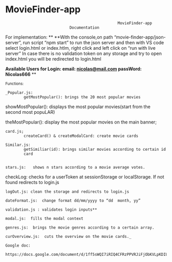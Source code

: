 # MovieFinder-app
                                                     MovieFinder-app
						      	Documentation

For implementation:
               **    **With the console,on path “movie-finder-app/json-server”, run script “npm start” to run the json server and then with VS code select login.html or index.htlm, right click and left click on “run with live server”
In case there is no validation token on any storage and try to open index.html you will be redirected to login.html 



**Available Users for Login:
		email: 		nicolas@mail.com
		passWord:	Nicolas666**
**

<sup>Functions:</sup>

	_Popular.js:
			getMostPopular(): brings the 20 most popular movies

showMostPopular():
			displays the most popular movies(start from the second most popuLAR)

theMostPopular():
			display the most popular movies on the main banner;

	card.js;
			createCard() & createModalCard: create movie cards

	Similar.js:
			getSimiliar(id): brings similar movies according to certain id
			card


	stars.js: 	shows n stars according to a movie average votes.

checkLog: checks for a userToken at sessionStorage or localStorage. If not found   redirects to login.js


	logOut.js: clean the storage and redirects to login.js

	dateFormat.js:  change format dd/mm/yyyy to “dd  month, yy”

	validation.js : validates login inputs**

	modal.js:  fills the modal context 

	genres.js:  brings the movie genres according to a certain array.

	curOverview.js:  cuts the overview on the movie cards._

	Google doc:

	https://docs.google.com/document/d/1ff5sWQI7iRIQ4CFRzPPVRJiFjObKVLpKDIUQpCvfi1g/edit
